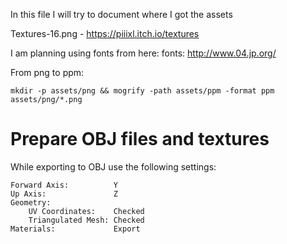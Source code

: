 In this file I will try to document where I got the assets

Textures-16.png - https://piiixl.itch.io/textures

I am planning using fonts from here:
fonts: http://www.04.jp.org/

From png to ppm:

    mkdir -p assets/png && mogrify -path assets/ppm -format ppm assets/png/*.png

  
# Prepare OBJ files and textures

While exporting to OBJ use the following settings:

    Forward Axis:          Y
    Up Axis:               Z
    Geometry:
        UV Coordinates:    Checked
        Triangulated Mesh: Checked
    Materials:             Export
